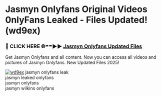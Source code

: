 # Jasmyn Onlyfans Original Videos 0nlyFans Leaked - Files Updated! (wd9ex)

<h3>🔴 CLICK HERE 🌐==►► <a href="https://tinyurl.com/ms9xzufz" rel="nofollow">Jasmyn Onlyfans Updated Files</a></h3>

Get Jasmyn Onlyfans and all content. Now you can access all videos and pictures of Jasmyn Onlyfans. New Updated Files 2025!

[![wd9ex](https://i.imgur.com/ppqm5kG.gif)](https://tinyurl.com/ms9xzufz)
jasmyn onlyfans leak<br>
jasmyn leaked onlyfans<br>
jasmyn onlyfans<br>
jasmyn wilkins onlyfans